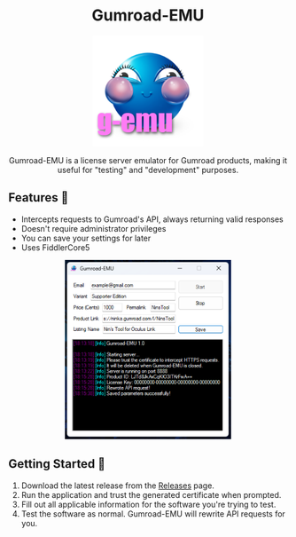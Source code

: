 <h1 align="center">Gumroad-EMU</h1>
<p align="center">
  <img src="Gumroad-EMU.png" alt="Gumroad-EMU Icon" width="200"/>
</p>

<p align="center">Gumroad-EMU is a license server emulator for Gumroad products, making it useful for "testing" and "development" purposes.</p>

## Features 🌟

- Intercepts requests to Gumroad's API, always returning valid responses
- Doesn't require administrator privileges
- You can save your settings for later
- Uses FiddlerCore5

<p align="center">
  <img src="preview.png" alt="Gumroad-EMU Preview" width="300"/>
</p>

## Getting Started 🚀

1. Download the latest release from the [Releases](https://github.com/your-username/Gumroad-EMU/releases) page.
2. Run the application and trust the generated certificate when prompted.
3. Fill out all applicable information for the software you're trying to test.
4. Test the software as normal. Gumroad-EMU will rewrite API requests for you.
